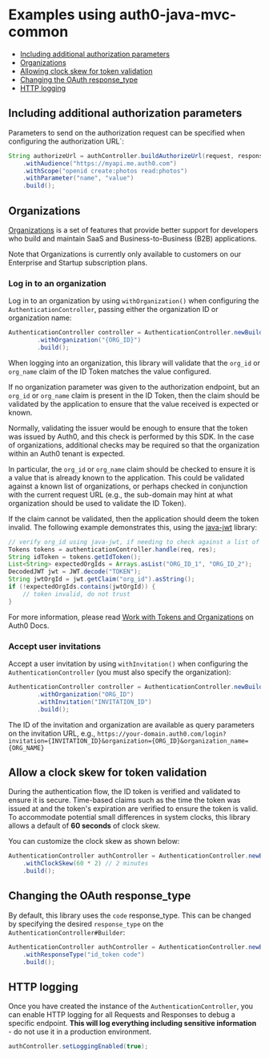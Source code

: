 # Examples using auth0-java-mvc-common

- [Including additional authorization parameters](#including-additional-authorization-parameters)
- [Organizations](#organizations)
- [Allowing clock skew for token validation](#allow-a-clock-skew-for-token-validation)
- [Changing the OAuth response_type](#changing-the-oauth-response_type)
- [HTTP logging](#http-logging)

## Including additional authorization parameters

Parameters to send on the authorization request can be specified when configuring the authorization URL`:

```java
String authorizeUrl = authController.buildAuthorizeUrl(request, response, "YOUR-REDIRECT-URL")
    .withAudience("https://myapi.me.auth0.com")
    .withScope("openid create:photos read:photos")
    .withParameter("name", "value")
    .build();
```

## Organizations

[Organizations](https://auth0.com/docs/organizations) is a set of features that provide better support for developers who build and maintain SaaS and Business-to-Business (B2B) applications.

Note that Organizations is currently only available to customers on our Enterprise and Startup subscription plans.

### Log in to an organization

Log in to an organization by using `withOrganization()` when configuring the `AuthenticationController`, passing either the organization ID or organization name:

```java
AuthenticationController controller = AuthenticationController.newBuilder("YOUR-AUTH0-DOMAIN", "YOUR-CLIENT-ID", "YOUR-CLIENT-SECRET")
        .withOrganization("{ORG_ID}")
        .build();
```

When logging into an organization, this library will validate that the `org_id` or `org_name` claim of the ID Token matches the value configured.

If no organization parameter was given to the authorization endpoint, but an `org_id` or `org_name` claim is present in the ID Token, then the claim should be validated by the application to ensure that the value received is expected or known.

Normally, validating the issuer would be enough to ensure that the token was issued by Auth0, and this check is performed by this SDK.
In the case of organizations, additional checks may be required so that the organization within an Auth0 tenant is expected.

In particular, the `org_id` or `org_name` claim should be checked to ensure it is a value that is already known to the application.
This could be validated against a known list of organizations, or perhaps checked in conjunction with the current request URL (e.g., the sub-domain may hint at what organization should be used to validate the ID Token).

If the claim cannot be validated, then the application should deem the token invalid.
The following example demonstrates this, using the [java-jwt](https://github.com/auth0/java-jwt) library:
```java
// verify org_id using java-jwt, if needing to check against a list of valid organizations
Tokens tokens = authenticationController.handle(req, res);
String idToken = tokens.getIdToken();
List<String> expectedOrgIds = Arrays.asList("ORG_ID_1", "ORG_ID_2");
DecodedJWT jwt = JWT.decode("TOKEN");
String jwtOrgId = jwt.getClaim("org_id").asString();
if (!expectedOrgIds.contains(jwtOrgId)) {
    // token invalid, do not trust
}
```

For more information, please read [Work with Tokens and Organizations](https://auth0.com/docs/organizations/using-tokens) on Auth0 Docs.

### Accept user invitations

Accept a user invitation by using `withInvitation()` when configuring the `AuthenticationController` (you must also specify the organization):

```java
AuthenticationController controller = AuthenticationController.newBuilder("{DOMAIN}", "{CLIENT_ID}", "{CLIENT_SECRET}")
        .withOrganization("ORG_ID")
        .withInvitation("INVITATION_ID")
        .build();
```

The ID of the invitation and organization are available as query parameters on the invitation URL, e.g., `https://your-domain.auth0.com/login?invitation={INVITATION_ID}&organization={ORG_ID}&organization_name={ORG_NAME}`

## Allow a clock skew for token validation

During the authentication flow, the ID token is verified and validated to ensure it is secure. Time-based claims such as the time the token was issued at and the token's expiration are verified to ensure the token is valid.
To accommodate potential small differences in system clocks, this library allows a default of **60 seconds** of clock skew.

You can customize the clock skew as shown below:

```java
AuthenticationController authController = AuthenticationController.newBuilder("YOUR-DOMAIN", "YOUR-CLIENT-ID", "YOUR-CLIENT-SECRET")
    .withClockSkew(60 * 2) // 2 minutes
    .build();
```

## Changing the OAuth response_type

By default, this library uses the `code` response_type. This can be changed by specifying the desired `response_type` on the `AuthenticationController#Builder`:

```java
AuthenticationController authController = AuthenticationController.newBuilder("YOUR-AUTH0-DOMAIN", "YOUR-CLIENT-ID", "YOUR-CLIENT-SECRET")
    .withResponseType("id_token code")
    .build();
```

## HTTP logging

Once you have created the instance of the `AuthenticationController`, you can enable HTTP logging for all Requests and Responses to debug a specific endpoint.
**This will log everything including sensitive information** - do not use it in a production environment.

```java
authController.setLoggingEnabled(true);
```
